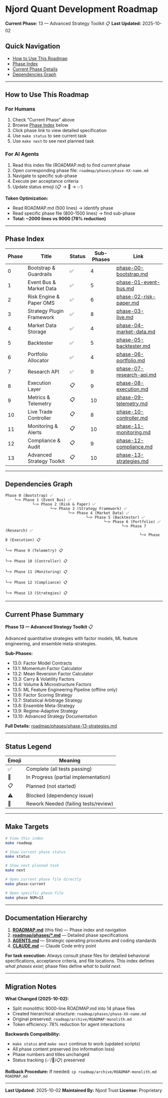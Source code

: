# Njord Quant Development Roadmap

**Current Phase:** 13 — Advanced Strategy Toolkit 📋
**Last Updated:** 2025-10-02

## Quick Navigation

- [How to Use This Roadmap](#how-to-use-this-roadmap)
- [Phase Index](#phase-index)
- [Current Phase Details](roadmap/phases/phase-13-strategies.md)
- [Dependencies Graph](#dependencies-graph)

---

## How to Use This Roadmap

### For Humans
1. Check "Current Phase" above
2. Browse [Phase Index](#phase-index) below
3. Click phase link to view detailed specification
4. Use `make status` to see current task
5. Use `make next` to see next planned task

### For AI Agents
1. Read this index file (ROADMAP.md) to find current phase
2. Open corresponding phase file: `roadmap/phases/phase-XX-name.md`
3. Navigate to specific sub-phase
4. Execute per acceptance criteria
5. Update status emoji (📋 → 🚧 → ✅)

**Token Optimization:**
- Read ROADMAP.md (500 lines) → identify phase
- Read specific phase file (800-1500 lines) → find sub-phase
- **Total: ~2000 lines vs 9000 (78% reduction)**

---

## Phase Index

| Phase | Title | Status | Sub-Phases | Link |
|-------|-------|--------|------------|------|
| 0 | Bootstrap & Guardrails | ✅ | 4 | [phase-00-bootstrap.md](roadmap/phases/phase-00-bootstrap.md) |
| 1 | Event Bus & Market Data | ✅ | 5 | [phase-01-event-bus.md](roadmap/phases/phase-01-event-bus.md) |
| 2 | Risk Engine & Paper OMS | ✅ | 6 | [phase-02-risk-paper.md](roadmap/phases/phase-02-risk-paper.md) |
| 3 | Strategy Plugin Framework | ✅ | 8 | [phase-03-live.md](roadmap/phases/phase-03-live.md) |
| 4 | Market Data Storage | ✅ | 4 | [phase-04-market-data.md](roadmap/phases/phase-04-market-data.md) |
| 5 | Backtester | ✅ | 5 | [phase-05-backtester.md](roadmap/phases/phase-05-backtester.md) |
| 6 | Portfolio Allocator | ✅ | 4 | [phase-06-portfolio.md](roadmap/phases/phase-06-portfolio.md) |
| 7 | Research API | ✅ | 9 | [phase-07-research-api.md](roadmap/phases/phase-07-research-api.md) |
| 8 | Execution Layer | 📋 | 9 | [phase-08-execution.md](roadmap/phases/phase-08-execution.md) |
| 9 | Metrics & Telemetry | 📋 | 10 | [phase-09-telemetry.md](roadmap/phases/phase-09-telemetry.md) |
| 10 | Live Trade Controller | 📋 | 8 | [phase-10-controller.md](roadmap/phases/phase-10-controller.md) |
| 11 | Monitoring & Alerts | 📋 | 10 | [phase-11-monitoring.md](roadmap/phases/phase-11-monitoring.md) |
| 12 | Compliance & Audit | 📋 | 9 | [phase-12-compliance.md](roadmap/phases/phase-12-compliance.md) |
| 13 | Advanced Strategy Toolkit | 📋 | 10 | [phase-13-strategies.md](roadmap/phases/phase-13-strategies.md) |

---

## Dependencies Graph

```
Phase 0 (Bootstrap) ✅
    └─> Phase 1 (Event Bus) ✅
            └─> Phase 2 (Risk & Paper) ✅
                    └─> Phase 3 (Strategy Framework) ✅
                            └─> Phase 4 (Market Data) ✅
                                    └─> Phase 5 (Backtester) ✅
                                            └─> Phase 6 (Portfolio) ✅
                                                    └─> Phase 7 (Research) ✅
                                                            └─> Phase 8 (Execution) 📋
                                                                    └─> Phase 9 (Telemetry) 📋
                                                                            └─> Phase 10 (Controller) 📋
                                                                                    └─> Phase 11 (Monitoring) 📋
                                                                                            └─> Phase 12 (Compliance) 📋
                                                                                                    └─> Phase 13 (Strategies) 📋
```

---

## Current Phase Summary

**Phase 13 — Advanced Strategy Toolkit** 📋

Advanced quantitative strategies with factor models, ML feature engineering, and ensemble meta-strategies.

**Sub-Phases:**
- 13.0: Factor Model Contracts
- 13.1: Momentum Factor Calculator
- 13.2: Mean Reversion Factor Calculator
- 13.3: Carry & Volatility Factors
- 13.4: Volume & Microstructure Factors
- 13.5: ML Feature Engineering Pipeline (offline only)
- 13.6: Factor Scoring Strategy
- 13.7: Statistical Arbitrage Strategy
- 13.8: Ensemble Meta-Strategy
- 13.9: Regime-Adaptive Strategy
- 13.10: Advanced Strategy Documentation

**Full Details:** [roadmap/phases/phase-13-strategies.md](roadmap/phases/phase-13-strategies.md)

---

## Status Legend

| Emoji | Meaning |
|-------|---------|
| ✅ | Complete (all tests passing) |
| 🚧 | In Progress (partial implementation) |
| 📋 | Planned (not started) |
| ⚠️ | Blocked (dependency issue) |
| 🔄 | Rework Needed (failing tests/review) |

---

## Make Targets

```bash
# View this index
make roadmap

# Show current phase status
make status

# Show next planned task
make next

# Open current phase file directly
make phase-current

# Open specific phase file
make phase NUM=13
```

---

## Documentation Hierarchy

1. **[ROADMAP.md](./ROADMAP.md)** (this file) — Phase index and navigation
2. **[roadmap/phases/*.md](./roadmap/phases/)** — Detailed phase specifications
3. **[AGENTS.md](./AGENTS.md)** — Strategic operating procedures and coding standards
4. **[CLAUDE.md](./CLAUDE.md)** — Claude Code entry point

**For task execution:** Always consult phase files for detailed behavioral specifications, acceptance criteria, and file locations. This index defines *what phases exist*; phase files define *what to build next*.

---

## Migration Notes

**What Changed (2025-10-02):**
- Split monolithic 9000-line ROADMAP.md into 14 phase files
- Created hierarchical structure: `roadmap/phases/phase-XX-name.md`
- Original preserved: `roadmap/archive/ROADMAP-monolith.md`
- Token efficiency: 78% reduction for agent interactions

**Backwards Compatibility:**
- `make status` and `make next` continue to work (updated scripts)
- All phase content preserved (no information loss)
- Phase numbers and titles unchanged
- Status tracking (✅/🚧/📋) preserved

**Rollback Procedure:**
If needed: `cp roadmap/archive/ROADMAP-monolith.md ROADMAP.md`

---

**Last Updated:** 2025-10-02
**Maintained By:** Njord Trust
**License:** Proprietary
